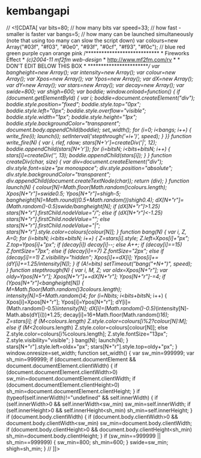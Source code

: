 # kembangapi
// &lt;![CDATA[ var bits=80; // how many bits var speed=33; // how fast - smaller is faster var bangs=5; // how many can be launched simultaneously (note that using too many can slow the script down) var colours=new Array("#03f", "#f03", "#0e0", "#93f", "#0cf", "#f93", "#f0c");  //                     blue    red     green   purple  cyan    orange  pink  /**************************** *      Fireworks Effect     * *(c)2004-11 mf2fm web-design* *  http://www.mf2fm.com/rv  * * DON'T EDIT BELOW THIS BOX * ****************************/ var bangheight=new Array(); var intensity=new Array(); var colour=new Array(); var Xpos=new Array(); var Ypos=new Array(); var dX=new Array(); var dY=new Array(); var stars=new Array(); var decay=new Array(); var swide=800; var shigh=600; var boddie;  window.onload=function() { if (document.getElementById) {   var i;   boddie=document.createElement("div");   boddie.style.position="fixed";   boddie.style.top="0px";   boddie.style.left="0px";   boddie.style.overflow="visible";   boddie.style.width="1px";   boddie.style.height="1px";   boddie.style.backgroundColor="transparent";   document.body.appendChild(boddie);   set_width();   for (i=0; i&lt;bangs; i++) {     write_fire(i);     launch(i);     setInterval('stepthrough('+i+')', speed);   } }}  function write_fire(N) {   var i, rlef, rdow;   stars[N+'r']=createDiv('|', 12);   boddie.appendChild(stars[N+'r']);   for (i=bits*N; i&lt;bits+bits*N; i++) {     stars[i]=createDiv('*', 13);     boddie.appendChild(stars[i]);   } }  function createDiv(char, size) {   var div=document.createElement("div");   div.style.font=size+"px monospace";   div.style.position="absolute";   div.style.backgroundColor="transparent";   div.appendChild(document.createTextNode(char));   return (div); }  function launch(N) {   colour[N]=Math.floor(Math.random()*colours.length);   Xpos[N+"r"]=swide*0.5;   Ypos[N+"r"]=shigh-5;   bangheight[N]=Math.round((0.5+Math.random())*shigh*0.4);   dX[N+"r"]=(Math.random()-0.5)*swide/bangheight[N];   if (dX[N+"r"]>1.25) stars[N+"r"].firstChild.nodeValue="/";   else if (dX[N+"r"]&lt;-1.25) stars[N+"r"].firstChild.nodeValue="\";   else stars[N+"r"].firstChild.nodeValue="|";   stars[N+"r"].style.color=colours[colour[N]]; }  function bang(N) {   var i, Z, A=0;   for (i=bits*N; i&lt;bits+bits*N; i++) {      Z=stars[i].style;     Z.left=Xpos[i]+"px";     Z.top=Ypos[i]+"px";     if (decay[i]) decay[i]--;     else A++;     if (decay[i]==15) Z.fontSize="7px";     else if (decay[i]==7) Z.fontSize="2px";     else if (decay[i]==1) Z.visibility="hidden";     Xpos[i]+=dX[i];     Ypos[i]+=(dY[i]+=1.25/intensity[N]);   }   if (A!=bits) setTimeout("bang("+N+")", speed); }  function stepthrough(N) {    var i, M, Z;   var oldx=Xpos[N+"r"];   var oldy=Ypos[N+"r"];   Xpos[N+"r"]+=dX[N+"r"];   Ypos[N+"r"]-=4;   if (Ypos[N+"r"]&lt;bangheight[N]) {     M=Math.floor(Math.random()*3*colours.length);     intensity[N]=5+Math.random()*4;     for (i=N*bits; i&lt;bits+bits*N; i++) {       Xpos[i]=Xpos[N+"r"];       Ypos[i]=Ypos[N+"r"];       dY[i]=(Math.random()-0.5)*intensity[N];       dX[i]=(Math.random()-0.5)*(intensity[N]-Math.abs(dY[i]))*1.25;       decay[i]=16+Math.floor(Math.random()*16);       Z=stars[i];       if (M&lt;colours.length) Z.style.color=colours[i%2?colour[N]:M];       else if (M&lt;2*colours.length) Z.style.color=colours[colour[N]];       else Z.style.color=colours[i%colours.length];       Z.style.fontSize="13px";       Z.style.visibility="visible";     }     bang(N);     launch(N);   }   stars[N+"r"].style.left=oldx+"px";   stars[N+"r"].style.top=oldy+"px"; }   window.onresize=set_width; function set_width() {   var sw_min=999999;   var sh_min=999999;   if (document.documentElement &amp;&amp; document.documentElement.clientWidth) {     if (document.documentElement.clientWidth>0) sw_min=document.documentElement.clientWidth;     if (document.documentElement.clientHeight>0) sh_min=document.documentElement.clientHeight;   }   if (typeof(self.innerWidth)!="undefined" &amp;&amp; self.innerWidth) {     if (self.innerWidth>0 &amp;&amp; self.innerWidth&lt;sw_min) sw_min=self.innerWidth;     if (self.innerHeight>0 &amp;&amp; self.innerHeight&lt;sh_min) sh_min=self.innerHeight;   }   if (document.body.clientWidth) {     if (document.body.clientWidth>0 &amp;&amp; document.body.clientWidth&lt;sw_min) sw_min=document.body.clientWidth;     if (document.body.clientHeight>0 &amp;&amp; document.body.clientHeight&lt;sh_min) sh_min=document.body.clientHeight;   }   if (sw_min==999999 || sh_min==999999) {     sw_min=800;     sh_min=600;   }   swide=sw_min;   shigh=sh_min; } // ]]>
